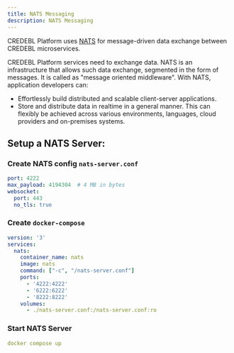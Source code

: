 ```yaml
---
title: NATS Messaging
description: NATS Messaging
---
```

CREDEBL Platform uses [NATS](https://nats.io) for message-driven data exchange between CREDEBL microservices.

CREDEBL Platform services need to exchange data. NATS is an infrastructure that allows such data exchange, segmented in the form of messages. It is called as "message oriented middleware".
With NATS, application developers can:
- Effortlessly build distributed and scalable client-server applications.
- Store and distribute data in realtime in a general manner. This can flexibly be achieved across various environments, languages, cloud providers and on-premises systems.

## Setup a NATS Server:

### Create NATS config `nats-server.conf`

```yaml
port: 4222
max_payload: 4194304  # 4 MB in bytes
websocket:
  port: 443
  no_tls: true 

```

### Create `docker-compose`

``` yaml
version: '3'
services:
  nats:
    container_name: nats
    image: nats
    command: ["-c", "/nats-server.conf"]
    ports:
      - '4222:4222'
      - '6222:6222'
      - '8222:8222'
    volumes:
      - ./nats-server.conf:/nats-server.conf:ro

```

### Start NATS Server

```yaml
docker compose up
```